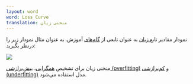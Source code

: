 ```yaml
---
layout: word
word: Loss Curve
translation: منحنی زیان
---
```


نمودار مقادیر تابع[ زیان](/L/loss) به عنوان تابعی از [گام‌های](/I/iteration) آموزش. به عنوان مثال نمودار زیر را درنظر بگیرید:

![](/assets/img/losscurve.svg)

منحنی زیان برای تشخیص [همگرایی](/C/convergence)، [بیش‌برازشی (overfitting)](/O/overfitting) و [کم‌برازشی (underfitting)](/U/underfitting) مدل استفاده می‌شود.
